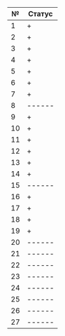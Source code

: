 | № | Статус |
| ------ | ------ |
| 1 | + |
| 2 | + |
| 3 | + |
| 4 | + |
| 5 | + |
| 6 | + |
| 7 | + |
| 8 | ------ |
| 9 | + |
| 10 | + |
| 11 | + |
| 12 | + |
| 13 | + |
| 14 | + |
| 15 | ------ |
| 16 | + |
| 17 | + |
| 18 | + |
| 19 | + |
| 20 | ------ |
| 21 | ------ |
| 22 | ------ |
| 23 | ------ |
| 24 | ------ |
| 25 | ------ |
| 26 | ------ |
| 27 | ------ |
